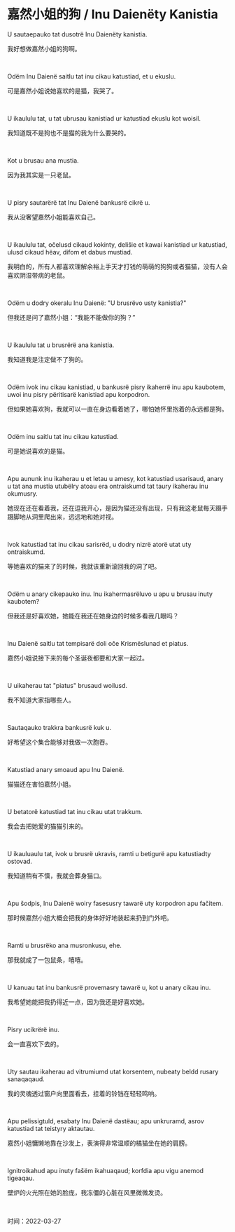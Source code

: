 # 嘉然小姐的狗 / Inu Daienëty Kanistia
<p>U sautaepauko tat dusotrë Inu Daienëty kanistia.</p>
<p>我好想做嘉然小姐的狗啊。</p>


<br>
<p>Odëm Inu Daienë saitlu tat inu cikau katustiad, et u ekuslu.</p>

<p>可是嘉然小姐说她喜欢的是猫，我哭了。</p>


<br>
<p>U ikaululu tat, u tat ubrusau kanistiad ur katustiad ekuslu kot woisil.</p>

<p>我知道既不是狗也不是猫的我为什么要哭的。</p>


<br>
<p>Kot u brusau ana mustia.</p>

<p>因为我其实是一只老鼠。</p>


<br>
<p>U pisry sautarërë tat Inu Daienë bankusrë cikrë u.</p>

<p>我从没奢望嘉然小姐能喜欢自己。</p>


<br>
<p>U ikaululu tat, očelusd cikaud kokinty, delišie et kawai kanistiad ur katustiad, ulusd cikaud hëav, difom et dabus mustiad.</p>

<p>我明白的，所有人都喜欢理解余裕上手天才打钱的萌萌的狗狗或者猫猫，没有人会喜欢阴湿带病的老鼠。</p>


<br>
<p>Odëm u dodry okeralu Inu Daienë: "U brusrëvo usty kanistia?"</p>

<p>但我还是问了嘉然小姐：“我能不能做你的狗？”</p>


<br>
<p>U ikaululu tat u brusrërë ana kanistia.</p>

<p>我知道我是注定做不了狗的。</p>


<br>
<p>Odëm ivok inu cikau kanistiad, u bankusrë pisry ikaherrë inu apu kaubotem, uwoi inu pisry përitisarë kanistiad apu korpodron.</p>

<p>但如果她喜欢狗，我就可以一直在身边看着她了，哪怕她怀里抱着的永远都是狗。</p>


<br>
<p>Odëm inu saitlu tat inu cikau katustiad.</p>

<p>可是她说喜欢的是猫。</p>


<br>
<p>Apu aununk inu ikaherau u et letau u amesy, kot katustiad usarisaud, anary u tat ana mustia utubëlry atoau era ontraiskumd tat taury ikaherau inu okumusry.</p>

<p>她现在还在看着我，还在逗我开心，是因为猫还没有出现，只有我这老鼠每天蹑手蹑脚地从洞里爬出来，远远地和她对视。</p>


<br>
<p>Ivok katustiad tat inu cikau sarisrëd, u dodry nizrë atorë utat uty ontraiskumd.</p>

<p>等她喜欢的猫来了的时候，我就该重新滚回我的洞了吧。</p>


<br>
<p>Odëm u anary cikepauko inu. Inu ikahermasrëluvo u apu u brusau inuty kaubotem?</p>

<p>但我还是好喜欢她，她能在我还在她身边的时候多看我几眼吗？</p>


<br>
<p>Inu Daienë saitlu tat tempisarë doli oče Krismëslunad et piatus.</p>

<p>嘉然小姐说接下来的每个圣诞夜都要和大家一起过。</p>


<br>
<p>U uikaherau tat "piatus" brusaud woilusd.</p>

<p>我不知道大家指哪些人。</p>


<br>
<p>Sautaqauko trakkra bankusrë kuk u.</p>

<p>好希望这个集合能够对我做一次胞吞。</p>


<br>
<p>Katustiad anary smoaud apu Inu Daienë.</p>

<p>猫猫还在害怕嘉然小姐。</p>


<br>
<p>U betatorë katustiad tat inu cikau utat trakkum.</p>

<p>我会去把她爱的猫猫引来的。</p>


<br>
<p>U ikauluaulu tat, ivok u brusrë ukravis, ramti u betigurë apu katustiadty ostovad.</p>

<p>我知道稍有不慎，我就会葬身猫口。</p>


<br>
<p>Apu šodpis, Inu Daienë woiry fasesusry tawarë uty korpodron apu fačitem.</p>

<p>那时候嘉然小姐大概会把我的身体好好地装起来扔到门外吧。</p>


<br>
<p>Ramti u brusrëko ana musronkusu, ehe.</p>

<p>那我就成了一包鼠条，嘻嘻。</p>


<br>
<p>U kanuau tat inu bankusrë provemasry tawarë u, kot u anary cikau inu.</p>

<p>我希望她能把我扔得近一点，因为我还是好喜欢她。</p>


<br>
<p>Pisry ucikrërë inu.</p>

<p>会一直喜欢下去的。</p>

<br>
<p>Uty sautau ikaherau ad vitrumiumd utat korsentem, nubeaty beldd rusary sanaqaqaud.</p>

<p>我的灵魂透过窗户向里面看去，挂着的铃铛在轻轻鸣响。</p>


<br>
<p>Apu pelissigtuld, esabaty Inu Daienë dastëau; apu unkruramd, asrov katustiad tat teistyry aktautau.</p>

<p>嘉然小姐慵懒地靠在沙发上，表演得非常温顺的橘猫坐在她的肩膀。</p>


<br>
<p>Ignitroikahud apu inuty fašëm ikahuaqaud; korfdia apu vigu anemod tigeaqau.</p>

<p>壁炉的火光照在她的脸庞，我冻僵的心脏在风里微微发烫。</p>

<br>
<p>时间：2022-03-27</p>